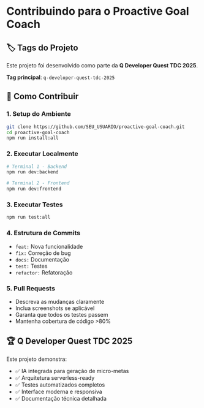 # Contribuindo para o Proactive Goal Coach

## 🏷️ Tags do Projeto

Este projeto foi desenvolvido como parte da **Q Developer Quest TDC 2025**.

**Tag principal**: `q-developer-quest-tdc-2025`

## 🚀 Como Contribuir

### 1. Setup do Ambiente
```bash
git clone https://github.com/SEU_USUARIO/proactive-goal-coach.git
cd proactive-goal-coach
npm run install:all
```

### 2. Executar Localmente
```bash
# Terminal 1 - Backend
npm run dev:backend

# Terminal 2 - Frontend  
npm run dev:frontend
```

### 3. Executar Testes
```bash
npm run test:all
```

### 4. Estrutura de Commits
- `feat:` Nova funcionalidade
- `fix:` Correção de bug
- `docs:` Documentação
- `test:` Testes
- `refactor:` Refatoração

### 5. Pull Requests
- Descreva as mudanças claramente
- Inclua screenshots se aplicável
- Garanta que todos os testes passem
- Mantenha cobertura de código >80%

## 🏆 Q Developer Quest TDC 2025

Este projeto demonstra:
- ✅ IA integrada para geração de micro-metas
- ✅ Arquitetura serverless-ready
- ✅ Testes automatizados completos
- ✅ Interface moderna e responsiva
- ✅ Documentação técnica detalhada